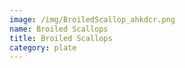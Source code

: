 ```yaml
---
image: /img/BroiledScallop_ahkdcr.png
name: Broiled Scallops
title: Broiled Scallops
category: plate
---
```

